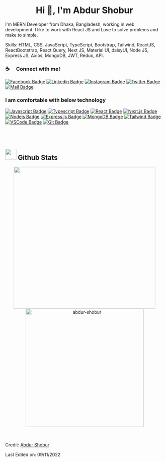 <h1 align="center">Hi 👋, I'm Abdur Shobur</h1>
<p align="left">I'm MERN Developer from Dhaka, Bangladesh, working in web development. I like to work with React JS and Love to solve problems and make to simple.</p>

Skills: HTML, CSS, JavaScript, TypeScript, Bootstrap, Tailwind, ReactJS, ReactBootstrap, React Query, Next JS, Material UI, daisyUI, Node JS, Express JS, Axios, MongoDB, JWT, Redux, API.

### :coffee: &emsp;Connect with me!

[![Facebook Badge](https://img.shields.io/badge/Facebook-1877F2?style=for-the-badge&logo=facebook&logoColor=white)](https://www.facebook.com/abdurshobur.me) [![Linkedin Badge](https://img.shields.io/badge/LinkedIn-0077B5?style=for-the-badge&logo=linkedin&logoColor=white)](https://www.linkedin.com/in/abdur-shobur/) [![Instagram Badge](https://img.shields.io/badge/Instagram-E4405F?style=for-the-badge&logo=instagram&logoColor=white)](https://www.instagram.com/abdur-shobur/) [![Twitter Badge](https://img.shields.io/badge/Twitter-1DA1F2?style=for-the-badge&logo=twitter&logoColor=white)](https://twitter.com/abdur_shobur) [![Mail Badge](https://img.shields.io/badge/Gmail-D14836?style=for-the-badge&logo=gmail&logoColor=white)](mailto:abdurshobur.dev@gmail.com)

### I am comfortable with below technology

[![Javascript Badge](https://img.shields.io/badge/-Javascript-F0DB4F?style=for-the-badge&labelColor=black&logo=javascript&logoColor=F0DB4F)](#) [![Typescript Badge](https://img.shields.io/badge/-Typescript-007acc?style=for-the-badge&labelColor=black&logo=typescript&logoColor=007acc)](#) [![React Badge](https://img.shields.io/badge/-React-61DBFB?style=for-the-badge&labelColor=black&logo=react&logoColor=61DBFB)](#) [![Next.js Badge](https://img.shields.io/badge/next.js-000000?style=for-the-badge&logo=nextdotjs&logoColor=white)](#) [![Nodejs Badge](https://img.shields.io/badge/-Nodejs-3C873A?style=for-the-badge&labelColor=black&logo=node.js&logoColor=3C873A)](#) [![Express.js Badge](https://img.shields.io/badge/Express.js-000000?style=for-the-badge&logo=express&logoColor=white)](#) [![MongoDB Badge](https://img.shields.io/badge/MongoDB-4EA94B?style=for-the-badge&logo=mongodb&logoColor=white)](#) [![Tailwind Badge](https://img.shields.io/badge/Tailwind%20CSS-092749?style=for-the-badge&logo=tailwindcss&logoColor=06B6D4&labelColor=000000)](#) [![VSCode Badge](https://img.shields.io/badge/Visual_Studio-5C2D91?style=for-the-badge&logo=visual%20studio&logoColor=white)](#) [![Git Badge](https://img.shields.io/badge/Git-F05032?style=for-the-badge&logo=git&logoColor=white)](#)

<br>

<br>

## <img src="https://media.giphy.com/media/iY8CRBdQXODJSCERIr/giphy.gif" width="35"><b> Github Stats </b>

<div align="center">

<a href="https://github.com/abdur-shobur/">
  <img src="https://github-readme-stats.vercel.app/api?username=abdur-shobur&include_all_commits=true&count_private=true&show_icons=true&line_height=20&title_color=7A7ADB&icon_color=2234AE&text_color=D3D3D3&bg_color=0,000000,130F40" width="450"/>
  <img src="https://github-readme-stats.vercel.app/api/top-langs?username=abdur-shobur&show_icons=true&locale=en&layout=compact&line_height=20&title_color=7A7ADB&icon_color=2234AE&text_color=D3D3D3&bg_color=0,000000,130F40" width="375"  alt="abdur-shobur"/>

</a>
</div>

<br>
<br>

Credit: [Abdur Shobur](https://github.com/abdur-shobur)

Last Edited on: 09/11/2022
